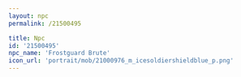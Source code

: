 ```yaml
---
layout: npc
permalink: /21500495

title: Npc
id: '21500495'
npc_name: 'Frostguard Brute'
icon_url: 'portrait/mob/21000976_m_icesoldiershieldblue_p.png'
---
```


